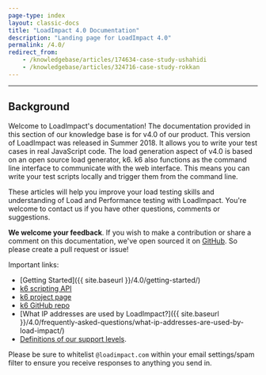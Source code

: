 ```yaml
---
page-type: index
layout: classic-docs
title: "LoadImpact 4.0 Documentation"
description: "Landing page for LoadImpact 4.0"
permalink: /4.0/
redirect_from:
    - /knowledgebase/articles/174634-case-study-ushahidi
    - /knowledgebase/articles/324716-case-study-rokkan
---
```


***

<h2>Background</h2>

Welcome to LoadImpact's documentation! The documentation provided in this section of our knowledge base is for v4.0 of our product.  This version of LoadImpact was released in Summer 2018.  It allows you to write your test cases in real JavaScript code. The load generation aspect of v4.0 is based on an open source load generator, k6.  k6 also functions as the command line interface to communicate with the web interface.  This means you can write your test scripts locally and trigger them from the command line.


These articles will help you improve your load testing skills and understanding of Load and Performance testing with LoadImpact. You're welcome to contact us if you have other questions, comments or suggestions.

**We welcome your feedback**. If you wish to make a contribution or share a comment on this documentation, we've open sourced it on [GitHub](https://github.com/loadimpact/loadimpact-docs). So please create a pull request or issue!

Important links:
- [Getting Started]({{ site.baseurl }}/4.0/getting-started/)
- [k6 scripting API](http://docs.k6.io/docs)
- [k6 project page](https://k6.io/)
- [k6 GitHub repo](https://github.com/loadimpact/k6)
- [What IP addresses are used by LoadImpact?]({{ site.baseurl }}/4.0/frequently-asked-questions/what-ip-addresses-are-used-by-load-impact/)
- [Definitions of our support levels](https://loadimpact.com/premium-support/).


Please be sure to whitelist `@loadimpact.com` within your email settings/spam filter to ensure you receive responses to anything you send in.
<!--stackedit_data:
eyJoaXN0b3J5IjpbLTE1NDExNDkwNDNdfQ==
-->
